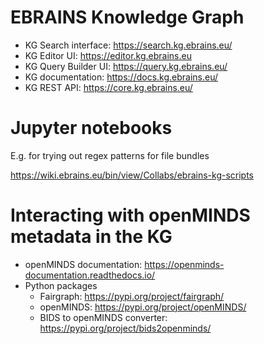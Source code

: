 # EBRAINS Knowledge Graph

 - KG Search interface: https://search.kg.ebrains.eu/
 - KG Editor UI: https://editor.kg.ebrains.eu
 - KG Query Builder UI: https://query.kg.ebrains.eu/
 - KG documentation: https://docs.kg.ebrains.eu/
 - KG REST API: https://core.kg.ebrains.eu/

# Jupyter notebooks

E.g. for trying out regex patterns for file bundles

https://wiki.ebrains.eu/bin/view/Collabs/ebrains-kg-scripts

# Interacting with openMINDS metadata in the KG

 - openMINDS documentation: https://openminds-documentation.readthedocs.io/
 - Python packages
   - Fairgraph: https://pypi.org/project/fairgraph/
   - openMINDS: https://pypi.org/project/openMINDS/
   - BIDS to openMINDS converter: https://pypi.org/project/bids2openminds/
